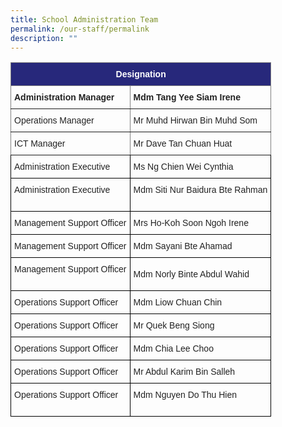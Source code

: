 ```yaml
---
title: School Administration Team
permalink: /our-staff/permalink
description: ""
---
```


<style type="text/css">
.tg  {border-collapse:collapse;border-spacing:0;}
.tg td{border-color:black;border-style:solid;border-width:1px;font-family:Arial, sans-serif;font-size:14px;
  overflow:hidden;padding:10px 5px;word-break:normal;}
.tg th{border-color:black;border-style:solid;border-width:1px;font-family:Arial, sans-serif;font-size:14px;
  font-weight:normal;overflow:hidden;padding:10px 5px;word-break:normal;}
.tg .tg-vl7p{color:#222;text-align:left;vertical-align:middle}
.tg .tg-ygxi{background-color:#27287B;border-color:inherit;color:#FFF;font-weight:bold;text-align:center;vertical-align:top}
.tg .tg-pfgq{border-color:inherit;color:#222;text-align:left;vertical-align:top}
.tg .tg-y8xx{border-color:inherit;color:#222;font-weight:bold;text-align:left;vertical-align:top}
.tg .tg-brl1{color:#222;text-align:left;vertical-align:top}
</style>
<table class="tg">
<thead>
  <tr>
    <th class="tg-ygxi" colspan="2">Designation</th>
  </tr>
</thead>
<tbody>
  <tr>
    <td class="tg-y8xx">Administration Manager</td>
    <td class="tg-y8xx">Mdm Tang Yee Siam Irene</td>
  </tr>
  <tr>
    <td class="tg-pfgq">Operations Manager</td>
    <td class="tg-pfgq">Mr Muhd Hirwan Bin Muhd Som</td>
  </tr>
  <tr>
    <td class="tg-pfgq">ICT Manager</td>
    <td class="tg-pfgq">Mr Dave Tan Chuan Huat</td>
  </tr>
  <tr>
    <td class="tg-brl1">Administration Executive </td>
    <td class="tg-brl1">Ms Ng Chien Wei Cynthia </td>
  </tr>
  <tr>
    <td class="tg-vl7p"><span style="color:#222;background-color:transparent">Administration Executive</span><br><br></td>
    <td class="tg-brl1">Mdm Siti Nur Baidura Bte Rahman</td>
  </tr>
  <tr>
    <td class="tg-brl1">Management Support Officer</td>
    <td class="tg-brl1">Mrs Ho-Koh Soon Ngoh Irene</td>
  </tr>
  <tr>
    <td class="tg-brl1">Management Support Officer</td>
    <td class="tg-brl1">Mdm Sayani Bte Ahamad</td>
  </tr>
  <tr>
    <td class="tg-vl7p"><span style="color:#222;background-color:transparent">Management Support Officer</span><br><br></td>
    <td class="tg-vl7p"><span style="color:#222;background-color:transparent">Mdm Norly Binte Abdul Wahid</span></td>
  </tr>
  <tr>
    <td class="tg-brl1">Operations Support Officer</td>
    <td class="tg-brl1">Mdm Liow Chuan Chin</td>
  </tr>
  <tr>
    <td class="tg-brl1">Operations Support Officer</td>
    <td class="tg-brl1">Mr Quek Beng Siong</td>
  </tr>
  <tr>
    <td class="tg-brl1">Operations Support Officer</td>
    <td class="tg-brl1">Mdm Chia Lee Choo</td>
  </tr>
  <tr>
    <td class="tg-brl1">Operations Support Officer</td>
    <td class="tg-brl1">Mr Abdul Karim Bin Salleh</td>
  </tr>
  <tr>
    <td class="tg-vl7p"><span style="color:#222;background-color:transparent">Operations Support Officer</span><br><br></td>
    <td class="tg-brl1">Mdm Nguyen Do Thu Hien</td>
  </tr>
</tbody>
</table>